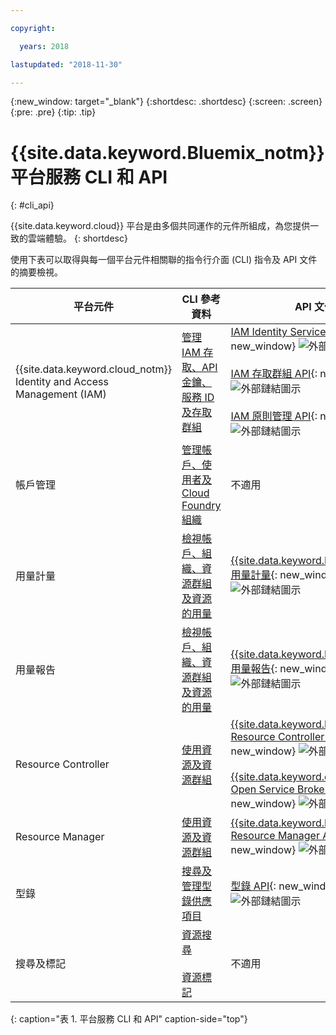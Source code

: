 ```yaml
---

copyright:

  years: 2018

lastupdated: "2018-11-30"

---
```


{:new_window: target="_blank"}
{:shortdesc: .shortdesc}
{:screen: .screen}
{:pre: .pre}
{:tip: .tip}

# {{site.data.keyword.Bluemix_notm}} 平台服務 CLI 和 API
{: #cli_api}

{{site.data.keyword.cloud}} 平台是由多個共同運作的元件所組成，為您提供一致的雲端體驗。
{: shortdesc}

使用下表可以取得與每一個平台元件相關聯的指令行介面 (CLI) 指令及 API 文件的摘要檢視。

| 平台元件 | CLI 參考資料 |API 文件|
| ----- | ----- | ----- |
| {{site.data.keyword.cloud_notm}} Identity and Access Management (IAM) | [管理 IAM 存取、API 金鑰、服務 ID 及存取群組](/docs/cli/reference/ibmcloud/cli_api_policy.html#ibmcloud_commands_iam) | [IAM Identity Services API](https://console.cloud.ibm.com/apidocs/iam-identity-token-api){: new_window} ![外部鏈結圖示](../icons/launch-glyph.svg "外部鏈結圖示") <br><br>  [IAM 存取群組 API](https://console.cloud.ibm.com/apidocs/iam-access-groups){: new_window} ![外部鏈結圖示](../icons/launch-glyph.svg "外部鏈結圖示") <br><br> [IAM 原則管理 API](https://console.cloud.ibm.com/apidocs/iam-policy-management){: new_window} ![外部鏈結圖示](../icons/launch-glyph.svg "外部鏈結圖示") |
| 帳戶管理 | [管理帳戶、使用者及 Cloud Foundry 組織](/docs/cli/reference/ibmcloud/cli_acct_org_role.html#accounts-users-and-orgs) |不適用 |
|用量計量|[檢視帳戶、組織、資源群組及資源的用量](/docs/cli/reference/ibmcloud/cli_billing.html#ibmcloud-billing-account-usage) |[{{site.data.keyword.Bluemix_notm}} 用量計量](https://console.cloud.ibm.com/apidocs/usage-metering){: new_window} ![外部鏈結圖示](../icons/launch-glyph.svg "外部鏈結圖示") |
|用量報告|[檢視帳戶、組織、資源群組及資源的用量](/docs/cli/reference/ibmcloud/cli_billing.html#ibmcloud_billing) |[{{site.data.keyword.Bluemix_notm}} 用量報告](https://console.cloud.ibm.com/apidocs/metering-reporting){: new_window} ![外部鏈結圖示](../icons/launch-glyph.svg "外部鏈結圖示") |
|Resource Controller| [使用資源及資源群組](/docs/cli/reference/ibmcloud/cli_resource_group.html#ibmcloud_commands_resource) |[{{site.data.keyword.Bluemix_notm}} Resource Controller API](https://console.cloud.ibm.com/apidocs/resource-controller){: new_window} ![外部鏈結圖示](../icons/launch-glyph.svg "外部鏈結圖示") <br><br> [{{site.data.keyword.cloud_notm}} Open Service Broker API](https://console.cloud.ibm.com/apidocs/ibm-cloud-osb-api){: new_window} ![外部鏈結圖示](../icons/launch-glyph.svg "外部鏈結圖示") |
|Resource Manager| [使用資源及資源群組](/docs/cli/reference/ibmcloud/cli_resource_group.html#ibmcloud_commands_resource) |[{{site.data.keyword.Bluemix_notm}} Resource Manager API](https://console.cloud.ibm.com/apidocs/resource-manager){: new_window} ![外部鏈結圖示](../icons/launch-glyph.svg "外部鏈結圖示") |
|型錄| [搜尋及管理型錄供應項目](/docs/cli/reference/ibmcloud/cli_catalog.html#ibmcloud_catalog) | [型錄 API](https://console.cloud.ibm.com/apidocs/globalcatalog){: new_window} ![外部鏈結圖示](../icons/launch-glyph.svg "外部鏈結圖示") |
| 搜尋及標記 | [資源搜尋](/docs/cli/reference/ibmcloud/cli_resource_group.html#ibmcloud_resource_search) <br><br>  [資源標記](/docs/cli/reference/ibmcloud/cli_resource_group.html#ibmcloud_resource_tags) |不適用 |
{: caption="表 1. 平台服務 CLI 和 API" caption-side="top"}


